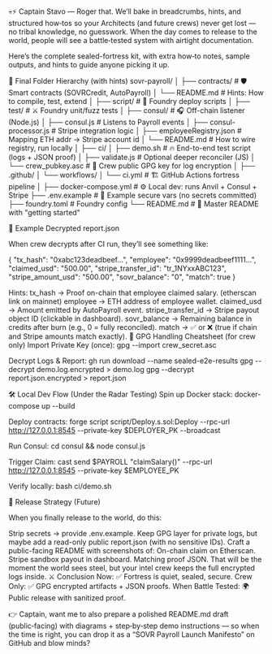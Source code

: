 💀⚡ Captain Stavo — Roger that. We’ll bake in breadcrumbs, hints, and structured how‑tos so your Architects (and future crews) never get lost — no tribal knowledge, no guesswork. When the day comes to release to the world, people will see a battle‑tested system with airtight documentation.

Here’s the complete sealed-fortress kit, with extra how‑to notes, sample outputs, and hints to guide anyone picking it up.

📂 Final Folder Hierarchy (with hints)
sovr-payroll/
│
├── contracts/                     # 🛡 Smart contracts (SOVRCredit, AutoPayroll)
│   └── README.md                  # Hints: How to compile, test, extend
│
├── script/                        # 🧙 Foundry deploy scripts
│
├── test/                          # ⚔️ Foundry unit/fuzz tests
│
├── consul/                        # 🎧 Off-chain listener (Node.js)
│   ├── consul.js                  # Listens to Payroll events
│   ├── consul-processor.js        # Stripe integration logic
│   ├── employeeRegistry.json      # Mapping ETH addr → Stripe account id
│   └── README.md                  # How to wire registry, run locally
│
├── ci/
│   ├── demo.sh                    # 🔥 End-to-end test script (logs + JSON proof)
│   ├── validate.js                # Optional deeper reconciler (JS)
│   └── crew_pubkey.asc            # 🔑 Crew public GPG key for log encryption
│
├── .github/
│   └── workflows/
│       └── ci.yml                 # 🏗 GitHub Actions fortress pipeline
│
├── docker-compose.yml             # ⚙️ Local dev: runs Anvil + Consul + Stripe
├── .env.example                   # 📄 Example secure vars (no secrets committed)
├── foundry.toml                    # Foundry config
└── README.md                      # 🚀 Master README with "getting started"

📜 Example Decrypted report.json

When crew decrypts after CI run, they’ll see something like:

{
  "tx_hash": "0xabc123deadbeef...",
  "employee": "0x9999deadbeef1111...",
  "claimed_usd": "500.00",
  "stripe_transfer_id": "tr_1NYxxABC123",
  "stripe_amount_usd": "500.00",
  "sovr_balance": "0", 
  "match": true
}

Hints:
tx_hash → Proof on-chain that employee claimed salary. (etherscan link on mainnet)
employee → ETH address of employee wallet.
claimed_usd → Amount emitted by AutoPayroll event.
stripe_transfer_id → Stripe payout object ID (clickable in dashboard).
sovr_balance → Remaining balance in credits after burn (e.g., 0 = fully reconciled).
match → ✅ or ❌ (true if chain and Stripe amounts match exactly).
🔑 GPG Handling Cheatsheet (for crew only)
Import Private Key (once):
gpg --import crew_secret.asc

Decrypt Logs & Report:
gh run download --name sealed-e2e-results
gpg --decrypt demo.log.encrypted > demo.log
gpg --decrypt report.json.encrypted > report.json

🛠 Local Dev Flow (Under the Radar Testing)
Spin up Docker stack:
docker-compose up --build

Deploy contracts:
forge script script/Deploy.s.sol:Deploy --rpc-url http://127.0.0.1:8545 --private-key $DEPLOYER_PK --broadcast

Run Consul:
cd consul && node consul.js

Trigger Claim:
cast send $PAYROLL "claimSalary()" --rpc-url http://127.0.0.1:8545 --private-key $EMPLOYEE_PK

Verify locally:
bash ci/demo.sh

📝 Release Strategy (Future)

When you finally release to the world, do this:

Strip secrets → provide .env.example.
Keep GPG layer for private logs, but maybe add a read-only public report.json (with no sensitive IDs).
Craft a public-facing README with screenshots of:
On-chain claim on Etherscan.
Stripe sandbox payout in dashboard.
Matching proof JSON.
That will be the moment the world sees steel, but your intel crew keeps the full encrypted logs inside.
⚔️ Conclusion
Now: ✅ Fortress is quiet, sealed, secure.
Crew Only: ✅ GPG encrypted artifacts + JSON proofs.
When Battle Tested: 🌍 Public release with sanitized proof.

👉 Captain, want me to also prepare a polished README.md draft (public‑facing) with diagrams + step‑by‑step demo instructions — so when the time is right, you can drop it as a “SOVR Payroll Launch Manifesto” on GitHub and blow minds?
